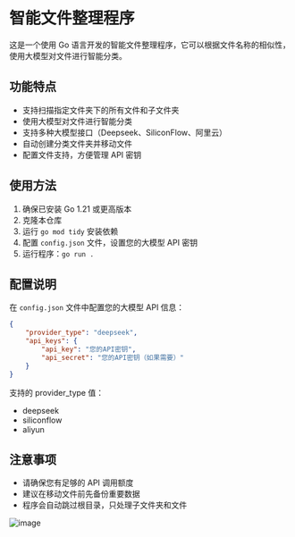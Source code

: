 # 智能文件整理程序

这是一个使用 Go 语言开发的智能文件整理程序，它可以根据文件名称的相似性，使用大模型对文件进行智能分类。

## 功能特点

- 支持扫描指定文件夹下的所有文件和子文件夹
- 使用大模型对文件进行智能分类
- 支持多种大模型接口（Deepseek、SiliconFlow、阿里云）
- 自动创建分类文件夹并移动文件
- 配置文件支持，方便管理 API 密钥

## 使用方法

1. 确保已安装 Go 1.21 或更高版本
2. 克隆本仓库
3. 运行 `go mod tidy` 安装依赖
4. 配置 `config.json` 文件，设置您的大模型 API 密钥
5. 运行程序：`go run .`

## 配置说明

在 `config.json` 文件中配置您的大模型 API 信息：

```json
{
    "provider_type": "deepseek",
    "api_keys": {
        "api_key": "您的API密钥",
        "api_secret": "您的API密钥（如果需要）"
    }
}
```

支持的 provider_type 值：
- deepseek
- siliconflow
- aliyun

## 注意事项

- 请确保您有足够的 API 调用额度
- 建议在移动文件前先备份重要数据
- 程序会自动跳过根目录，只处理子文件夹和文件

![image](https://github.com/user-attachments/assets/9a156e90-aa86-4119-aa09-20b8d92f6a3f)
